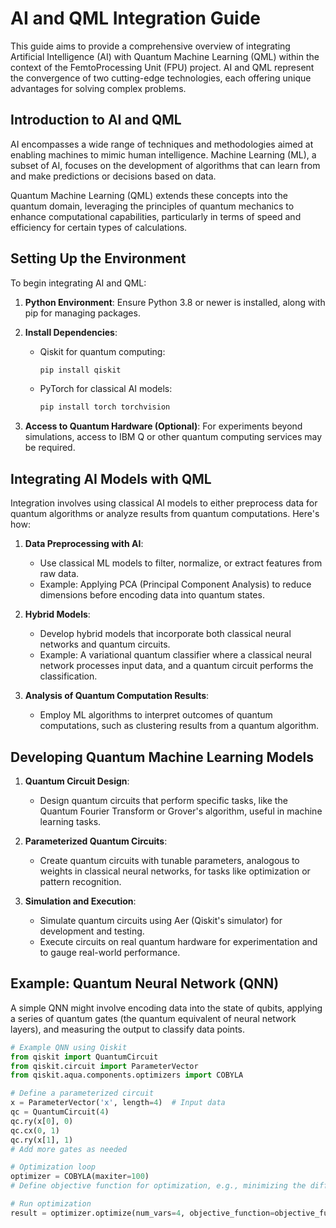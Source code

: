# AI and QML Integration Guide

This guide aims to provide a comprehensive overview of integrating Artificial Intelligence (AI) with Quantum Machine Learning (QML) within the context of the FemtoProcessing Unit (FPU) project. AI and QML represent the convergence of two cutting-edge technologies, each offering unique advantages for solving complex problems.

## Introduction to AI and QML

AI encompasses a wide range of techniques and methodologies aimed at enabling machines to mimic human intelligence. Machine Learning (ML), a subset of AI, focuses on the development of algorithms that can learn from and make predictions or decisions based on data.

Quantum Machine Learning (QML) extends these concepts into the quantum domain, leveraging the principles of quantum mechanics to enhance computational capabilities, particularly in terms of speed and efficiency for certain types of calculations.

## Setting Up the Environment

To begin integrating AI and QML:

1. **Python Environment**: Ensure Python 3.8 or newer is installed, along with pip for managing packages.

2. **Install Dependencies**:
   - Qiskit for quantum computing:
     ```bash
     pip install qiskit
     ```
   - PyTorch for classical AI models:
     ```bash
     pip install torch torchvision
     ```

3. **Access to Quantum Hardware (Optional)**: For experiments beyond simulations, access to IBM Q or other quantum computing services may be required.

## Integrating AI Models with QML

Integration involves using classical AI models to either preprocess data for quantum algorithms or analyze results from quantum computations. Here's how:

1. **Data Preprocessing with AI**:
   - Use classical ML models to filter, normalize, or extract features from raw data.
   - Example: Applying PCA (Principal Component Analysis) to reduce dimensions before encoding data into quantum states.

2. **Hybrid Models**:
   - Develop hybrid models that incorporate both classical neural networks and quantum circuits.
   - Example: A variational quantum classifier where a classical neural network processes input data, and a quantum circuit performs the classification.

3. **Analysis of Quantum Computation Results**:
   - Employ ML algorithms to interpret outcomes of quantum computations, such as clustering results from a quantum algorithm.

## Developing Quantum Machine Learning Models

1. **Quantum Circuit Design**:
   - Design quantum circuits that perform specific tasks, like the Quantum Fourier Transform or Grover's algorithm, useful in machine learning tasks.

2. **Parameterized Quantum Circuits**:
   - Create quantum circuits with tunable parameters, analogous to weights in classical neural networks, for tasks like optimization or pattern recognition.

3. **Simulation and Execution**:
   - Simulate quantum circuits using Aer (Qiskit's simulator) for development and testing.
   - Execute circuits on real quantum hardware for experimentation and to gauge real-world performance.

## Example: Quantum Neural Network (QNN)

A simple QNN might involve encoding data into the state of qubits, applying a series of quantum gates (the quantum equivalent of neural network layers), and measuring the output to classify data points.

```python
# Example QNN using Qiskit
from qiskit import QuantumCircuit
from qiskit.circuit import ParameterVector
from qiskit.aqua.components.optimizers import COBYLA

# Define a parameterized circuit
x = ParameterVector('x', length=4)  # Input data
qc = QuantumCircuit(4)
qc.ry(x[0], 0)
qc.cx(0, 1)
qc.ry(x[1], 1)
# Add more gates as needed

# Optimization loop
optimizer = COBYLA(maxiter=100)
# Define objective function for optimization, e.g., minimizing the difference between desired and actual output states

# Run optimization
result = optimizer.optimize(num_vars=4, objective_function=objective_func, initial_point=[0.01] * 4)
